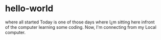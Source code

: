 # hello-world
where all started
Today is one of those days where I¿m sitting here infront of the computer learning some coding.
Now, I'm connecting from my Local computer.